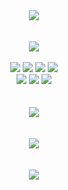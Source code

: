 <div align="center">
	<img src="https://capsule-render.vercel.app/api?type=waving&color=auto&height=300&section=header&text=Yugyeong%20Na&fontSize=70" />
	<br/><br/><br/>
	<a href="https://hits.seeyoufarm.com"><img src="https://hits.seeyoufarm.com/api/count/incr/badge.svg?url=https%3A%2F%2Fgithub.com%2F60cod&count_bg=%23555555&title_bg=%23555555&icon=github.svg&icon_color=%23E7E7E7&title=GitHub&edge_flat=false"/></a>
	<br/><br/>
	<img src="https://img.shields.io/badge/Java-007396?style=flat&logo=Java&logoColor=white" />
	<img src="https://img.shields.io/badge/Spring-6DB33F?style=flat&logo=Spring&logoColor=white" />
	<img src="https://img.shields.io/badge/JavaScript-F7DF1E?style=flat&logo=JavaScript&logoColor=white" />
	<img src="https://img.shields.io/badge/jQuery-0769AD?style=flat&logo=jQuery&logoColor=white" />
	<br/>
	<img src="https://img.shields.io/badge/HTML5-E34F26?style=flat&logo=HTML5&logoColor=white" />
	<img src="https://img.shields.io/badge/CSS3-1572B6?style=flat&logo=CSS3&logoColor=white" />
	<img src="https://img.shields.io/badge/Oracle SQL-F80000?style=flat&logo=Oracle&logoColor=white" />
	<br/><br/><br/>
	<img src="https://github-readme-stats.vercel.app/api/top-langs/?username=60cod&layout=compact">
	<br/><br/><br/>
	<img src="https://github-readme-stats.vercel.app/api?username=60cod&show_icons=true">
	<br/><br/><br/>
	<img src="https://ghchart.rshah.org/60cod" />
	<br/><br/><br/>
</div>
